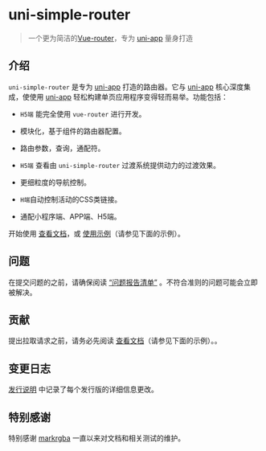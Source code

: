 # uni-simple-router

> 一个更为简洁的[Vue-router](https://router.vuejs.org/zh/)，专为 [uni-app](https://uniapp.dcloud.io/) 量身打造

## 介绍

`uni-simple-router` 是专为 [uni-app](https://uniapp.dcloud.io/) 打造的路由器。它与 [uni-app](https://uniapp.dcloud.io/) 核心深度集成，使使用 [uni-app](https://uniapp.dcloud.io/) 轻松构建单页应用程序变得轻而易举。功能包括：

* `H5端` 能完全使用 `vue-router` 进行开发。

* 模块化，基于组件的路由器配置。

* 路由参数，查询，通配符。

* `H5端` 查看由 `uni-simple-router` 过渡系统提供动力的过渡效果。

* 更细粒度的导航控制。

* `H端`自动控制活动的CSS类链接。

* 通配小程序端、APP端、H5端。


开始使用 [查看文档](http://hhyang.cn/router)，或 [使用示例](https://github.com/SilurianYang/uni-simple-router/tree/master/examples)（请参见下面的示例）。

## 问题
在提交问题的之前，请确保阅读 [“问题报告清单”](https://github.com/SilurianYang/uni-simple-router/issues/new?assignees=&labels=&template=bug_report.md&title=) 。不符合准则的问题可能会立即被解决。

## 贡献
提出拉取请求之前，请务必先阅读 [查看文档](http://hhyang.cn/router)（请参见下面的示例）。。

## 变更日志
[发行说明](https://github.com/SilurianYang/uni-simple-router/releases) 中记录了每个发行版的详细信息更改。

## 特别感谢

特别感谢 [markrgba](https://github.com/markrgba) 一直以来对文档和相关测试的维护。
